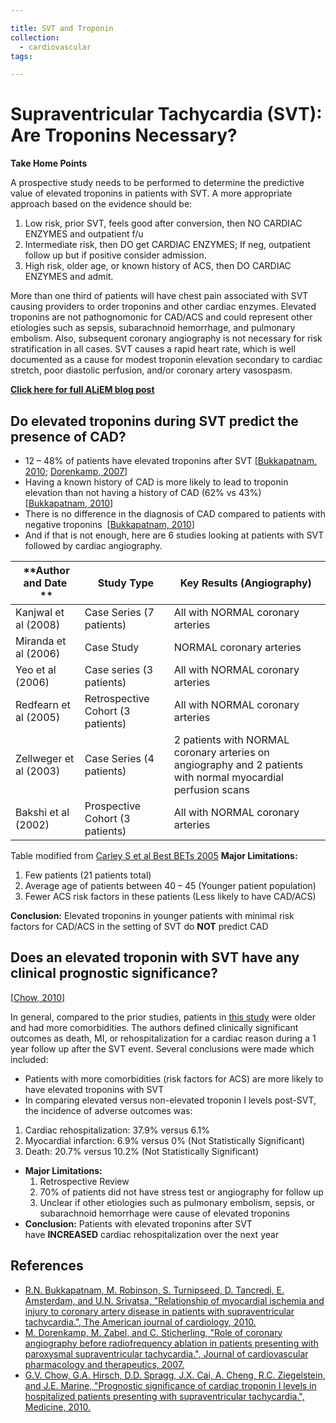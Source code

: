 ```yaml
---

title: SVT and Troponin
collection:
  - cardiovascular
tags:

---
```


# Supraventricular Tachycardia (SVT): Are Troponins Necessary?

**Take Home Points**

A prospective study needs to be performed to determine the predictive value of elevated troponins in patients with SVT. A more appropriate approach based on the evidence should be:

1.  Low risk, prior SVT, feels good after conversion, then NO CARDIAC ENZYMES and outpatient f/u
2.  Intermediate risk, then DO get CARDIAC ENZYMES; If neg, outpatient follow up but if positive consider admission.
3.  High risk, older age, or known history of ACS, then DO CARDIAC ENZYMES and admit.

More than one third of patients will have chest pain associated with SVT causing providers to order troponins and other cardiac enzymes. Elevated troponins are not pathognomonic for CAD/ACS and could represent other etiologies such as sepsis, subarachnoid hemorrhage, and pulmonary embolism. Also, subsequent coronary angiography is not necessary for risk stratification in all cases. SVT causes a rapid heart rate, which is well documented as a cause for modest troponin elevation secondary to cardiac stretch, poor diastolic perfusion, and/or coronary artery vasospasm.

**[Click here for full ALiEM blog post](http://academiclifeinem.com/svt-are-troponins-necessary/)**

## Do elevated troponins during SVT predict the presence of CAD?

-   12 – 48% of patients have elevated troponins after SVT \[[Bukkapatnam, 2010](http://www.ncbi.nlm.nih.gov/pubmed/20643248); [Dorenkamp, 2007](http://www.ncbi.nlm.nih.gov/pubmed/17562784)\]
-   Having a known history of CAD is more likely to lead to troponin elevation than not having a history of CAD (62% vs 43%) \[[Bukkapatnam, 2010](http://www.ncbi.nlm.nih.gov/pubmed/20643248)\]
-   There is no difference in the diagnosis of CAD compared to patients with negative troponins  \[[Bukkapatnam, 2010](http://www.ncbi.nlm.nih.gov/pubmed/20643248)\]
-   And if that is not enough, here are 6 studies looking at patients with SVT followed by cardiac angiography.

|  **Author and Date  ** |  **Study Type**                   | **Key Results (Angiography)**                                                                                 |
|------------------------|-----------------------------------|---------------------------------------------------------------------------------------------------------------|
| Kanjwal et al (2008)   | Case Series (7 patients)          | All with NORMAL coronary arteries                                                                             |
| Miranda et al (2006)   | Case Study                        | NORMAL coronary arteries                                                                                      |
| Yeo et al (2006)       | Case series (3 patients)          | All with NORMAL coronary arteries                                                                             |
| Redfearn et al (2005)  | Retrospective Cohort (3 patients) | All with NORMAL coronary arteries                                                                             |
| Zellweger et al (2003) | Case Series (4 patients)          | 2 patients with NORMAL coronary arteries on angiography and 2 patients with normal myocardial perfusion scans |
| Bakshi et al (2002)    | Prospective Cohort (3 patients)   | All with NORMAL coronary arteries                                                                             |

Table modified from [Carley S et al Best BETs 2005](http://bestbets.org/bets/bet.php?id=1884)
**Major Limitations:**
1.  Few patients (21 patients total)
2.  Average age of patients between 40 – 45 (Younger patient population)
3.  Fewer ACS risk factors in these patients (Less likely to have CAD/ACS)

**Conclusion:** Elevated troponins in younger patients with minimal risk factors for CAD/ACS in the setting of SVT do **NOT** predict CAD  

## Does an elevated troponin with SVT have any clinical prognostic significance?

\[[Chow, 2010](http://www.ncbi.nlm.nih.gov/pubmed/20453600)\]

In general, compared to the prior studies, patients in [this study](http://www.ncbi.nlm.nih.gov/pubmed/20453600) were older and had more comorbidities. The authors defined clinically significant outcomes as death, MI, or rehospitalization for a cardiac reason during a 1 year follow up after the SVT event. Several conclusions were made which included:

-   Patients with more comorbidities (risk factors for ACS) are more likely to have elevated troponins with SVT
-   In comparing elevated versus non-elevated troponin I levels post-SVT, the incidence of adverse outcomes was:

1.  Cardiac rehospitalization: 37.9% versus 6.1%
2.  Myocardial infarction: 6.9% versus 0% (Not Statistically Significant)
3.  Death: 20.7% versus 10.2% (Not Statistically Significant)

-   **Major Limitations:**
    1.  Retrospective Review
    2.  70% of patients did not have stress test or angiography for follow up
    3.  Unclear if other etiologies such as pulmonary embolism, sepsis, or subarachnoid hemorrhage were cause of elevated troponins
-   **Conclusion:** Patients with elevated troponins after SVT have **INCREASED** cardiac rehospitalization over the next year

## References

-   [R.N. Bukkapatnam, M. Robinson, S. Turnipseed, D. Tancredi, E. Amsterdam, and U.N. Srivatsa, "Relationship of myocardial ischemia and injury to coronary artery disease in patients with supraventricular tachycardia.", The American journal of cardiology, 2010.](http://www.ncbi.nlm.nih.gov/pubmed/20643248)
-   [M. Dorenkamp, M. Zabel, and C. Sticherling, "Role of coronary angiography before radiofrequency ablation in patients presenting with paroxysmal supraventricular tachycardia.", Journal of cardiovascular pharmacology and therapeutics, 2007.](%20http://www.ncbi.nlm.nih.gov/pubmed/17562784)
-   [G.V. Chow, G.A. Hirsch, D.D. Spragg, J.X. Cai, A. Cheng, R.C. Ziegelstein, and J.E. Marine, "Prognostic significance of cardiac troponin I levels in hospitalized patients presenting with supraventricular tachycardia.", Medicine, 2010.](http://www.ncbi.nlm.nih.gov/pubmed/20453600)
